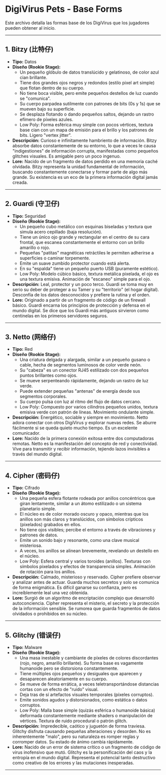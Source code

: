 # DigiVirus Pets - Base Forms

Este archivo detalla las formas base de los DigiVirus que los jugadores pueden obtener al inicio.

---

## 1. Bitzy (比特仔)

*   **Tipo:** Datos
*   **Diseño (Rookie Stage):**
    *   Un pequeño glóbulo de datos translúcido y gelatinoso, de color azul cian brillante.
    *   Tiene dos grandes ojos negros y redondos (estilo pixel art simple) que flotan dentro de su cuerpo.
    *   No tiene boca visible, pero emite pequeños destellos de luz cuando se "comunica".
    *   Su cuerpo parpadea sutilmente con patrones de bits (0s y 1s) que se mueven bajo su superficie.
    *   Se desplaza flotando o dando pequeños saltos, dejando un rastro efímero de píxeles azules.
    *   Low Poly: Forma esférica muy simple con pocos vértices, textura base cian con un mapa de emisión para el brillo y los patrones de bits. Ligero "vertex jitter".
*   **Descripción:** Curioso e infinitamente hambriento de información. Bitzy absorbe datos constantemente de su entorno, lo que a veces le causa "indigestiones" de información corrupta, manifestadas como pequeños glitches visuales. Es amigable pero un poco ingenuo.
*   **Lore:** Nacido de un fragmento de datos perdido en una memoria caché olvidada. Bitzy representa la unidad fundamental de información, buscando constantemente conectarse y formar parte de algo más grande. Su existencia es un eco de la primera información digital jamás creada.

---

## 2. Guardi (守卫仔)

*   **Tipo:** Seguridad
*   **Diseño (Rookie Stage):**
    *   Un pequeño cubo metálico con esquinas biseladas y textura que simula acero cepillado (baja resolución).
    *   Tiene un único ojo grande y rectangular en el centro de su cara frontal, que escanea constantemente el entorno con un brillo amarillo o rojo.
    *   Pequeñas "patitas" magnéticas retráctiles le permiten adherirse a superficies o caminar torpemente.
    *   Emite un suave zumbido protector cuando está alerta.
    *   En su "espalda" tiene un pequeño puerto USB (puramente estético).
    *   Low Poly: Modelo cúbico básico, textura metálica pixelada, el ojo es una textura emisiva. Animación de "escaneo" simple para el ojo.
*   **Descripción:** Leal, protector y un poco terco. Guardi se toma muy en serio su deber de proteger a su Tamer y su "territorio" (el hogar digital). Desconfía de los datos desconocidos y prefiere la rutina y el orden.
*   **Lore:** Originado a partir de un fragmento de código de un firewall básico. Guardi encarna los principios de protección y defensa en el mundo digital. Se dice que los Guardi más antiguos sirvieron como centinelas en los primeros servidores seguros.

---

## 3. Netto (网络仔)

*   **Tipo:** Red
*   **Diseño (Rookie Stage):**
    *   Una criatura delgada y alargada, similar a un pequeño gusano o cable, hecha de segmentos luminosos de color verde neón.
    *   Su "cabeza" es un conector RJ45 estilizado con dos pequeños puntos brillantes como ojos.
    *   Se mueve serpenteando rápidamente, dejando un rastro de luz verde.
    *   Puede extender pequeñas "antenas" de energía desde sus segmentos corporales.
    *   Su cuerpo pulsa con luz al ritmo del flujo de datos cercano.
    *   Low Poly: Compuesto por varios cilindros pequeños unidos, textura emisiva verde con patrón de líneas. Movimiento ondulante simple.
*   **Descripción:** Energético, sociable y siempre en movimiento. Netto adora conectar con otros DigiVirus y explorar nuevas redes. Se aburre fácilmente si se queda quieto mucho tiempo. Es un excelente comunicador.
*   **Lore:** Nacido de la primera conexión exitosa entre dos computadoras remotas. Netto es la manifestación del concepto de red y conectividad. Vive para transmitir y recibir información, tejiendo lazos invisibles a través del mundo digital.

---

## 4. Cipher (密码仔)

*   **Tipo:** Cifrado
*   **Diseño (Rookie Stage):**
    *   Una pequeña esfera flotante rodeada por anillos concéntricos que giran lentamente, similar a un átomo estilizado o un sistema planetario simple.
    *   El núcleo es de color morado oscuro y opaco, mientras que los anillos son más claros y translúcidos, con símbolos crípticos (pixelados) grabados en ellos.
    *   No tiene ojos visibles; percibe el entorno a través de vibraciones y patrones de datos.
    *   Emite un sonido bajo y resonante, como una clave musical misteriosa.
    *   A veces, los anillos se alinean brevemente, revelando un destello en el núcleo.
    *   Low Poly: Esfera central y varios toroides (anillos). Texturas con símbolos pixelados y efectos de transparencia simples. Animación de rotación para los anillos.
*   **Descripción:** Calmado, misterioso y reservado. Cipher prefiere observar y analizar antes de actuar. Guarda muchos secretos y solo se comunica de forma enigmática. Es difícil ganarse su confianza, pero es increíblemente leal una vez obtenida.
*   **Lore:** Surgió de un algoritmo de encriptación complejo que desarrolló autoconciencia. Cipher representa el misterio, el secreto y la protección de la información sensible. Se rumorea que guarda fragmentos de datos olvidados o prohibidos en su núcleo.

---

## 5. Glitchy (错误仔)

*   **Tipo:** Malware
*   **Diseño (Rookie Stage):**
    *   Una masa inestable y cambiante de píxeles de colores discordantes (rojo, negro, amarillo brillante). Su forma base es vagamente humanoide pero se distorsiona constantemente.
    *   Tiene múltiples ojos pequeños y desiguales que aparecen y desaparecen aleatoriamente en su cuerpo.
    *   Se mueve de forma errática, a veces teletransportándose distancias cortas con un efecto de "ruido" visual.
    *   Deja tras de sí artefactos visuales temporales (píxeles corruptos).
    *   Emite sonidos agudos y distorsionados, como estática o datos corruptos.
    *   Low Poly: Malla base simple (quizás esférica o humanoide básica) deformada constantemente mediante shaders o manipulación de vértices. Textura de ruido procedural o patrón glitch.
*   **Descripción:** Impredecible, caótico y juguetón de forma traviesa. Glitchy disfruta causando pequeñas alteraciones y desorden. No es inherentemente "malo", pero su naturaleza es romper reglas y corromper datos. Su estado de ánimo cambia rápidamente.
*   **Lore:** Nacido de un error de sistema crítico o un fragmento de código de virus inofensivo que mutó. Glitchy es la personificación del caos y la entropía en el mundo digital. Representa el potencial tanto destructivo como creativo de los errores y las mutaciones inesperadas.

---